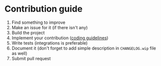 # Contribution guide

1. Find something to improve
2. Make an issue for it (if there isn't any)
3. Build the project
4. Implement your contribution ([coding guidelines](./coding-guidelines.md))
5. Write tests (integrations is preferable)
6. Document it (don't forget to add simple description in `CHANGELOG.wip` file as well)
7. Submit pull request
